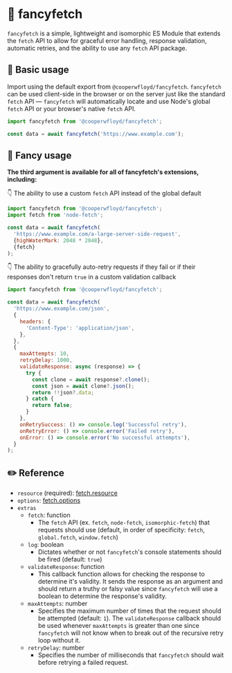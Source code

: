 # 💅 fancyfetch

`fancyfetch` is a simple, lightweight and isomorphic ES Module that extends the `fetch` API to allow for graceful error handling, response validation, automatic retries, and the ability to use any `fetch` API package.

## 🙂 Basic usage

Import using the default export from `@cooperwfloyd/fancyfetch`. `fancyfetch` can be used client-side in the browser or on the server just like the standard `fetch` API — `fancyfetch` will automatically locate and use Node's global `fetch` API or your browser's native `fetch` API.

```js
import fancyfetch from '@cooperwfloyd/fancyfetch';

const data = await fancyfetch('https://www.example.com');
```

## 🥳 Fancy usage

**The third argument is available for all of fancyfetch's extensions, including:**

👇 The ability to use a custom `fetch` API instead of the global default

```js
import fancyfetch from '@cooperwfloyd/fancyfetch';
import fetch from 'node-fetch';

const data = await fancyfetch(
  'https://www.example.com/a-large-server-side-request',
  {highWaterMark: 2048 * 2048},
  {fetch}
);
```

👇 The ability to gracefully auto-retry requests if they fail or if their responses don't return `true` in a custom validation callback

```js
import fancyfetch from '@cooperwfloyd/fancyfetch';

const data = await fancyfetch(
  'https://www.example.com/json',
  {
    headers: {
      'Content-Type': 'application/json',
    },
  },
  {
    maxAttempts: 10,
    retryDelay: 1000,
    validateResponse: async (response) => {
      try {
        const clone = await response?.clone();
        const json = await clone?.json();
        return !!json?.data;
      } catch {
        return false;
      }
    },
    onRetrySuccess: () => console.log('Successful retry'),
    onRetryError: () => console.error('Failed retry'),
    onError: () => console.error('No successful attempts'),
  }
);
```

## ✏️ Reference

- `resource` (required): <a href="https://developer.mozilla.org/en-US/docs/Web/API/fetch#parameters" target="_blank" rel="noopener noreferrer">fetch.resource</a>
- `options`: <a href="https://developer.mozilla.org/en-US/docs/Web/API/fetch#parameters" target="_blank" rel="noopener noreferrer">fetch.options</a>
- `extras`
  - `fetch`: function
    - The `fetch` API (ex. `fetch`, `node-fetch`, `isomorphic-fetch`) that requests should use (default, in order of specificity: `fetch`, `global.fetch`, `window.fetch`)
  - `log`: boolean
    - Dictates whether or not `fancyfetch`'s console statements should be fired (default: `true`)
  - `validateResponse`: function
    - This callback function allows for checking the response to determine it's validity. It sends the response as an argument and should return a truthy or falsy value since `fancyfetch` will use a boolean to determine the response's validity.
  - `maxAttempts`: number
    - Specifies the maximum number of times that the request should be attempted (default: `1`). The `validateResponse` callback should be used whenever `maxAttempts` is greater than one since `fancyfetch` will not know when to break out of the recursive retry loop without it.
  - `retryDelay`: number
    - Specifies the number of milliseconds that `fancyfetch` should wait before retrying a failed request.
